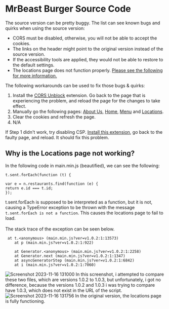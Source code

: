 # MrBeast Burger Source Code
The source version can be pretty buggy. The list can see known bugs and quirks when using the source version:
* CORS must be disabled, otherwise, you will not be able to accept the cookies.
* The links on the header might point to the original version instead of the source version.
* If the accessibility tools are applied, they would not be able to restore to the default settings.
* The locations page does not function properly. <a href="https://joseernestoongithub.github.io/mrbeastburger.com-src/#why-is-the-locations-page-not-working">Please see the following for more information.</a>

The following workarounds can be used to fix those bugs &amp; quirks:
1. Install the <a href="https://chrome.google.com/webstore/detail/cors-unblock/lfhmikememgdcahcdlaciloancbhjino">CORS Unblock</a> extension. Go back to the page that is experiencing the problem, and reload the page for the changes to take effect.
2. Manually go the following pages: <a href="https://joseernestoongithub.github.io/mrbeastburger.com-src/www.mrbeastburger.com/about/index.html">About Us</a>, <a href="https://joseernestoongithub.github.io/mrbeastburger.com-src/www.mrbeastburger.com/index.html">Home</a>, <a href="https://joseernestoongithub.github.io/mrbeastburger.com-src/www.mrbeastburger.com/menu/index.html">Menu</a> and <a href="https://joseernestoongithub.github.io/mrbeastburger.com-src/www.mrbeastburger.com/locations/index.html">Locations</a>.
3. Clear the cookies and refresh the page.
4. N/A

If Step 1 didn't work, try disabling CSP. <a href="https://chrome.google.com/webstore/detail/disable-content-security/ieelmcmcagommplceebfedjlakkhpden">Install this extension</a>, go back to the faulty page, and reload. It should fix this problem.

## Why is the Locations page not working?
In the following code in main.min.js (beautified), we can see the following:
```
t.sent.forEach(function (t) {

var e = n.restaurants.find(function (e) {
return e.id === t.id;
});
```
t.sent.forEach is supposed to be interpreted as a function, but it is not, causing a TypeError exception to be thrown with the message `t.sent.forEach is not a function`. This causes the locations page to fail to load. <br/><br/>
The stack trace of the exception can be seen below.
```
 at t.<anonymous> (main.min.js?ver=v1.0.2:1:13573)
    at p (main.min.js?ver=v1.0.2:1:922)

    at Generator.<anonymous> (main.min.js?ver=v1.0.2:1:2258)
    at Generator.next (main.min.js?ver=v1.0.2:1:1347)
    at asyncGeneratorStep (main.min.js?ver=v1.0.2:1:6842)
    at i (main.min.js?ver=v1.0.2:1:7060)
```
![Screenshot 2023-11-16 131000](https://github.com/JoseErnestoOnGithub/mrbeastburger.com-src/assets/115112109/d06f91e8-da66-41f7-a743-af90d1fd51db)
In this screenshot, i attempted to compare these two files, which are versions 1.0.2 to 1.0.3, but unfortunately, i got no difference, because the versions 1.0.2 and 1.0.3 i was trying to compare have 1.0.3, which does not exist in the URL of the script.
![Screenshot 2023-11-16 131756](https://github.com/JoseErnestoOnGithub/mrbeastburger.com-src/assets/115112109/78324575-6617-4af4-b413-ecee6cc97ecd)
In the original version, the locations page is fully functioning.
